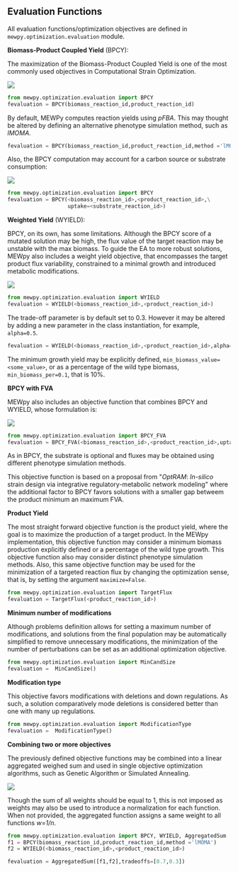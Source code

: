 ## Evaluation Functions

All evaluation functions/optimization objectives are defined in `mewpy.optimization.evaluation` module.



**Biomass-Product Coupled Yield** (BPCY):

The maximization of the Biomass-Product Coupled Yield is one of the most commonly used objectives in Computational Strain Optimization. 

![](<https://latex.codecogs.com/svg.latex?BPCY=Product\times%20Growth>) 



```python
from mewpy.optimization.evaluation import BPCY
fevaluation = BPCY(biomass_reaction_id,product_reaction_id)
```

By default, MEWPy computes reaction yields using *pFBA*. This may thought be altered by defining an alternative phenotype simulation method, such as *lMOMA*.



```python
fevaluation = BPCY(biomass_reaction_id,product_reaction_id,method ='lMOMA')
```

Also, the BPCY computation may account for a carbon source or substrate consumption:

![](<https://latex.codecogs.com/svg.latex?BPCY=\frac{Product\times%20Growth}{Substrate}>) 


```python
from mewpy.optimization.evaluation import BPCY
fevaluation = BPCY(<biomass_reaction_id>,<product_reaction_id>,\
                   uptake=<substrate_reaction_id>)
```



**Weighted Yield** (WYIELD):

BPCY, on its own, has some limitations. Although the BPCY score of a mutated solution may be high, the flux value of the target reaction may be unstable with the max biomass. To guide the EA to more robust solutions, MEWpy also includes a weight yield objective, that encompasses the target product flux variability, constrained to a minimal growth and introduced metabolic modifications.

![](<https://latex.codecogs.com/svg.latex?WYIELD=\alpha\times\text{FVA}_{max}(Product)+(1-\alpha)\times\text{FVA}_{min}(Product)>)

```python
from mewpy.optimization.evaluation import WYIELD
fevaluation = WYIELD(<biomass_reaction_id>,<product_reaction_id>)
```

The trade-off parameter is by default set to 0.3. However it may be altered by adding a new parameter in the class instantiation, for example,  `alpha=0.5`.

```python
fevaluation = WYIELD(<biomass_reaction_id>,<product_reaction_id>,alpha=0.5)
```

The minimum growth yield may be explicitly defined, `min_biomass_value=<some_value>`, or as a percentage of the wild type biomass, `min_biomass_per=0.1`, that is 10%.



**BPCY with FVA**

MEWpy also includes an objective function that combines BPCY and WYIELD, whose formulation is:


![](<https://latex.codecogs.com/svg.latex?BPCY_{FVA}=\frac{Product\times%20Growth}{Substrate}\times\left(1-\log\frac{\text{FVA}_{max}-\text{FVA}_{min}}{\text{FVA}_{max}+\text{FVA}_{min}}\right)>)


```python
from mewpy.optimization.evaluation import BPCY_FVA
fevaluation = BPCY_FVA(<biomass_reaction_id>,<product_reaction_id>,uptake=<substrate_reaction_id>)
```

As in BPCY, the substrate is optional and fluxes may be obtained using different phenotype simulation methods.

This objective function is based on a  proposal from "*OptRAM*: *In-silico* strain design via integrative regulatory-metabolic network modeling" where the additional factor to BPCY favors solutions with a smaller gap betweem the product minimum an maximum FVA.



**Product Yield**

The most straight forward objective function is the product yield, where the goal is to maximize the production of a target product. In the MEWpy implementation, this objective function may consider a minimum biomass production explicitly defined or a percentage of the wild type growth. This objective function also may consider distinct phenotype simulation methods. Also, this same objective function may be used for the minimization of a targeted reaction flux by changing the optimization sense, that is, by setting the argument  `maximize=False`.

```python
from mewpy.optimization.evaluation import TargetFlux
fevaluation = TargetFlux(<product_reaction_id>)
```

 

**Minimum number of modifications**

Although problems definition allows for setting a maximum number of modifications, and solutions from the final population may be automatically simplified to remove unnecessary modifications, the minimization of the number of perturbations can be set as an additional optimization objective.  



```python
from mewpy.optimization.evaluation import MinCandSize
fevaluation =  MinCandSize()
```

**Modification type**

This objective favors modifications with deletions and down regulations. As such, a solution comparatively mode deletions is considered
better than one with many up regulations. 

```python
from mewpy.optimization.evaluation import ModificationType
fevaluation =  ModificationType()
```



**Combining two or more objectives**

The previously defined objective functions may be combined into a linear aggregated weighed sum and used in single objective optimization algorithms, such as Genetic Algorithm or Simulated Annealing. 

![](<https://latex.codecogs.com/svg.latex?f_{agg}=\sum_{i=1}^n%20w_i\times%20f_i=w_1\times%20f_1+w_2\times%20f_2+...+w_n\times%20f_n>)

Though the sum of all weights should be equal to 1, this is not imposed as weights may also be used to introduce a normalization for each function. When not provided, the aggregated function assigns a same weight to all functions *w=1/n*.

```python
from mewpy.optimization.evaluation import BPCY, WYIELD, AggregatedSum
f1 = BPCY(biomass_reaction_id,product_reaction_id,method ='lMOMA')
f2 = WYIELD(<biomass_reaction_id>,<product_reaction_id>)

fevaluation = AggregatedSum([f1,f2],tradeoffs=[0.7,0.3])
```
